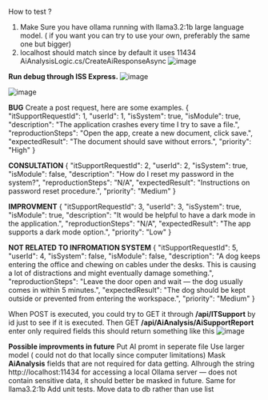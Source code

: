 
How to test ?
1. Make Sure you have ollama running with llama3.2:1b large language model. ( if you want you can try to use your own, preferably the same one but bigger)
2. localhost should match since by default it uses 11434 AiAnalysisLogic.cs/CreateAiResponseAsync
![image](https://github.com/user-attachments/assets/36da39ac-9353-4bea-83b5-f8fb02149d98)

**Run debug through ISS Express.**
![image](https://github.com/user-attachments/assets/bd309f2b-1812-45a4-a529-2f0e08f0de4e)


![image](https://github.com/user-attachments/assets/c394ae46-6ca4-447e-bfe1-4c6af0327f0d)

**BUG**
Create a post request, here are some examples.
{
  "itSupportRequestId": 1,
  "userId": 1,
  "isSystem": true,
  "isModule": true,
  "description": "The application crashes every time I try to save a file.",
  "reproductionSteps": "Open the app, create a new document, click save.",
  "expectedResult": "The document should save without errors.",
  "priority": "High"
}

**CONSULTATION**
{
  "itSupportRequestId": 2,
  "userId": 2,
  "isSystem": true,
  "isModule": false,
  "description": "How do I reset my password in the system?",
  "reproductionSteps": "N/A",
  "expectedResult": "Instructions on password reset procedure.",
  "priority": "Medium"
}

**IMPROVMENT**
{
  "itSupportRequestId": 3,
  "userId": 3,
  "isSystem": true,
  "isModule": true,
  "description": "It would be helpful to have a dark mode in the application.",
  "reproductionSteps": "N/A",
  "expectedResult": "The app supports a dark mode option.",
  "priority": "Low"
}

**NOT RELATED TO INFROMATION SYSTEM**
{
  "itSupportRequestId": 5,
  "userId": 4,
  "isSystem": false,
  "isModule": false,
  "description": "A dog keeps entering the office and chewing on cables under the desks. This is causing a lot of distractions and might eventually damage something.",
  "reproductionSteps": "Leave the door open and wait — the dog usually comes in within 5 minutes.",
  "expectedResult": "The dog should be kept outside or prevented from entering the workspace.",
  "priority": "Medium"
}

When POST is executed, you could try to GET it through **/api/ITSupport** by id just to see if it is executed.
Then GET **/api/AiAnalysis/AiSupportReport** enter only required fields this should return something like this
![image](https://github.com/user-attachments/assets/5566a854-4a3a-4d30-a9a6-a56f2544d634)

**Possible improvments in future**
Put AI promt in seperate file
Use larger model ( could not do that locally since computer limitations)
Mask **AiAnalysis** fields that are not required for data getting.
Alhrough the string http://localhost:11434 for accessing a local Ollama server — does not contain sensitive data, it should better be masked in future. Same for llama3.2:1b
Add unit tests.
Move data to db rather than use list

